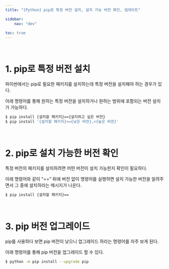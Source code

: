 ```yaml
---
title: "[Python] pip로 특정 버전 설치, 설치 가능 버전 확인, 업데이트"

sidebar:
    nav: "dev"

toc: true
---
```


<br/>



# 1. pip로 특정 버전 설치

파이썬에서는 pip로 필요한 패키지를 설치하는데 특정 버전을 설치해야 하는 경우가 있다. 

아래 명령어를 통해 원하는 특정 버전을 설치하거나 원하는 범위에 포함되는 버전 설치가 가능하다. 

```bash
$ pip install {설치할 패키지}=={설치하고 싶은 버전}
$ pip install '{설치할 패키지}>={낮은 버전},<{높은 버전}'
```

<br/>


# 2. pip로 설치 가능한 버전 확인

특정 버전의 패키지를 설치하려면 어떤 버전이 설치 가능한지 확인이 필요하다. 

아래 명령어와 같이 "==" 뒤에 버전 없이 명령어를 실행하면 설치 가능한 버전을 알려주면서 그 중에 설치하라는 메시지가 나온다. 

```bash
$ pip install {설치할 패키지}==
```

<br/>


# 3. pip 버전 업그레이드

pip를 사용하다 보면 pip 버전이 낮으니 업그레이드 하라는 명령어를 자주 보게 된다.

아래 명령어를 통해 pip 버전을 업그레이드 할 수 있다. 

```bash
$ python -m pip install --upgrade pip
```

<br/>
